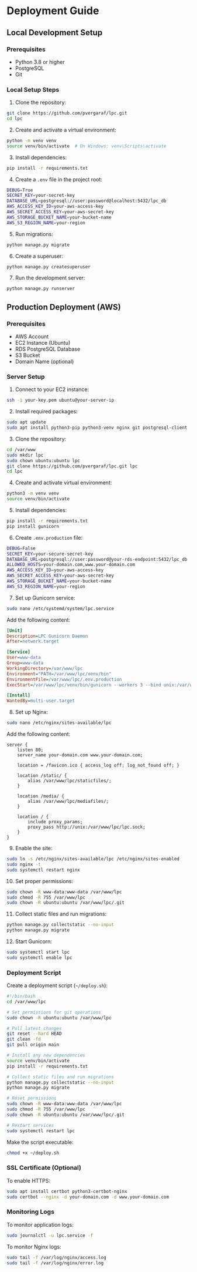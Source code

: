 # Deployment Guide

## Local Development Setup

### Prerequisites
- Python 3.8 or higher
- PostgreSQL
- Git

### Local Setup Steps

1. Clone the repository:
```bash
git clone https://github.com/pvergaraf/lpc.git
cd lpc
```

2. Create and activate a virtual environment:
```bash
python -m venv venv
source venv/bin/activate  # On Windows: venv\Scripts\activate
```

3. Install dependencies:
```bash
pip install -r requirements.txt
```

4. Create a `.env` file in the project root:
```bash
DEBUG=True
SECRET_KEY=your-secret-key
DATABASE_URL=postgresql://user:password@localhost:5432/lpc_db
AWS_ACCESS_KEY_ID=your-aws-access-key
AWS_SECRET_ACCESS_KEY=your-aws-secret-key
AWS_STORAGE_BUCKET_NAME=your-bucket-name
AWS_S3_REGION_NAME=your-region
```

5. Run migrations:
```bash
python manage.py migrate
```

6. Create a superuser:
```bash
python manage.py createsuperuser
```

7. Run the development server:
```bash
python manage.py runserver
```

## Production Deployment (AWS)

### Prerequisites
- AWS Account
- EC2 Instance (Ubuntu)
- RDS PostgreSQL Database
- S3 Bucket
- Domain Name (optional)

### Server Setup

1. Connect to your EC2 instance:
```bash
ssh -i your-key.pem ubuntu@your-server-ip
```

2. Install required packages:
```bash
sudo apt update
sudo apt install python3-pip python3-venv nginx git postgresql-client
```

3. Clone the repository:
```bash
cd /var/www
sudo mkdir lpc
sudo chown ubuntu:ubuntu lpc
git clone https://github.com/pvergaraf/lpc.git lpc
cd lpc
```

4. Create and activate virtual environment:
```bash
python3 -m venv venv
source venv/bin/activate
```

5. Install dependencies:
```bash
pip install -r requirements.txt
pip install gunicorn
```

6. Create `.env.production` file:
```bash
DEBUG=False
SECRET_KEY=your-secure-secret-key
DATABASE_URL=postgresql://user:password@your-rds-endpoint:5432/lpc_db
ALLOWED_HOSTS=your-domain.com,www.your-domain.com
AWS_ACCESS_KEY_ID=your-aws-access-key
AWS_SECRET_ACCESS_KEY=your-aws-secret-key
AWS_STORAGE_BUCKET_NAME=your-bucket-name
AWS_S3_REGION_NAME=your-region
```

7. Set up Gunicorn service:
```bash
sudo nano /etc/systemd/system/lpc.service
```

Add the following content:
```ini
[Unit]
Description=LPC Gunicorn Daemon
After=network.target

[Service]
User=www-data
Group=www-data
WorkingDirectory=/var/www/lpc
Environment="PATH=/var/www/lpc/venv/bin"
EnvironmentFile=/var/www/lpc/.env.production
ExecStart=/var/www/lpc/venv/bin/gunicorn --workers 3 --bind unix:/var/www/lpc/lpc.sock club_project.wsgi:application

[Install]
WantedBy=multi-user.target
```

8. Set up Nginx:
```bash
sudo nano /etc/nginx/sites-available/lpc
```

Add the following content:
```nginx
server {
    listen 80;
    server_name your-domain.com www.your-domain.com;

    location = /favicon.ico { access_log off; log_not_found off; }
    
    location /static/ {
        alias /var/www/lpc/staticfiles/;
    }

    location /media/ {
        alias /var/www/lpc/mediafiles/;
    }

    location / {
        include proxy_params;
        proxy_pass http://unix:/var/www/lpc/lpc.sock;
    }
}
```

9. Enable the site:
```bash
sudo ln -s /etc/nginx/sites-available/lpc /etc/nginx/sites-enabled
sudo nginx -t
sudo systemctl restart nginx
```

10. Set proper permissions:
```bash
sudo chown -R www-data:www-data /var/www/lpc
sudo chmod -R 755 /var/www/lpc
sudo chown -R ubuntu:ubuntu /var/www/lpc/.git
```

11. Collect static files and run migrations:
```bash
python manage.py collectstatic --no-input
python manage.py migrate
```

12. Start Gunicorn:
```bash
sudo systemctl start lpc
sudo systemctl enable lpc
```

### Deployment Script

Create a deployment script (`~/deploy.sh`):
```bash
#!/bin/bash
cd /var/www/lpc

# Set permissions for git operations
sudo chown -R ubuntu:ubuntu /var/www/lpc

# Pull latest changes
git reset --hard HEAD
git clean -fd
git pull origin main

# Install any new dependencies
source venv/bin/activate
pip install -r requirements.txt

# Collect static files and run migrations
python manage.py collectstatic --no-input
python manage.py migrate

# Reset permissions
sudo chown -R www-data:www-data /var/www/lpc
sudo chmod -R 755 /var/www/lpc
sudo chown -R ubuntu:ubuntu /var/www/lpc/.git

# Restart services
sudo systemctl restart lpc
```

Make the script executable:
```bash
chmod +x ~/deploy.sh
```

### SSL Certificate (Optional)

To enable HTTPS:
```bash
sudo apt install certbot python3-certbot-nginx
sudo certbot --nginx -d your-domain.com -d www.your-domain.com
```

### Monitoring Logs

To monitor application logs:
```bash
sudo journalctl -u lpc.service -f
```

To monitor Nginx logs:
```bash
sudo tail -f /var/log/nginx/access.log
sudo tail -f /var/log/nginx/error.log
``` 